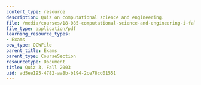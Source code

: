 ```yaml
---
content_type: resource
description: Quiz on computational science and engineering.
file: /media/courses/18-085-computational-science-and-engineering-i-fall-2008/ad5ee1954782aa8bb1942ce78cd01551_q318085f03.pdf
file_type: application/pdf
learning_resource_types:
- Exams
ocw_type: OCWFile
parent_title: Exams
parent_type: CourseSection
resourcetype: Document
title: Quiz 3, Fall 2003
uid: ad5ee195-4782-aa8b-b194-2ce78cd01551
---
```

